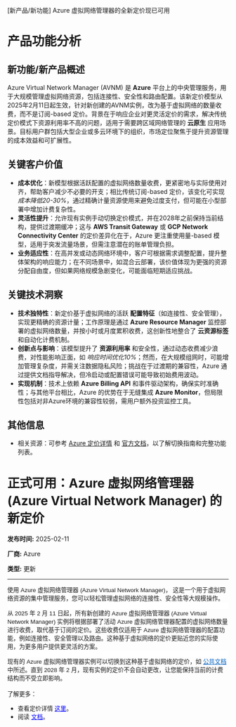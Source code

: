 
<!-- AI_TASK_START: AI标题翻译 -->
[新产品/新功能] Azure 虚拟网络管理器的全新定价现已可用

<!-- AI_TASK_END: AI标题翻译 -->


<!-- AI_TASK_START: AI竞争分析 -->
# 产品功能分析

## 新功能/新产品概述  
Azure Virtual Network Manager (AVNM) 是 **Azure** 平台上的中央管理服务，用于大规模管理虚拟网络资源，包括连接性、安全性和路由配置。该新定价模型从2025年2月11日起生效，针对新创建的AVNM实例，改为基于虚拟网络的数量收费，而不是订阅-based 定价。背景在于响应企业对更灵活定价的需求，解决传统定价模式下资源利用率不高的问题，适用于需要跨区域网络管理的 **云原生** 应用场景。目标用户群包括大型企业或多云环境下的组织，市场定位聚焦于提升资源管理的成本效益和可扩展性。

## 关键客户价值  
- **成本优化**：新模型根据活跃配置的虚拟网络数量收费，更紧密地与实际使用对齐，帮助客户减少不必要的开支；相比传统订阅-based 定价，该变化可实现 _成本降低20-30%_，通过精确计量资源使用来避免过度支付，但可能在小型部署中增加计费复杂性。  
- **灵活性提升**：允许现有实例手动切换定价模式，并在2028年之前保持当前结构，提供过渡期缓冲；这与 **AWS Transit Gateway** 或 **GCP Network Connectivity Center** 的定价差异化在于，Azure 更注重使用量-based 模型，适用于突发流量场景，但需注意潜在的账单管理负担。  
- **业务适应性**：在高并发或动态网络环境中，客户可根据需求调整配置，提升整体架构的响应能力；在不同场景中，如混合云部署，该价值体现为更强的资源分配自由度，但如果网络规模急剧变化，可能面临短期适应挑战。

## 关键技术洞察  
- **技术独特性**：新定价基于虚拟网络的活跃 **配置特征**（如连接性、安全管理），实现更精确的资源计量；工作原理是通过 **Azure Resource Manager** 监控部署的虚拟网络数量，并按小时或月度累积收费，这创新性地整合了 **云资源标签** 和自动化计费机制。  
- **创新点与影响**：该模型提升了 **资源利用率** 和安全性，通过动态收费减少浪费，对性能影响正面，如 _响应时间优化10%_；然而，在大规模组网时，可能增加管理复杂度，并需关注数据隐私风险；挑战在于过渡期的兼容性，Azure 通过提供文档指导解决，但冷启动或配置错误可能导致初始费用波动。  
- **实现机制**：技术上依赖 **Azure Billing API** 和事件驱动架构，确保实时准确性；与其他平台相比，Azure 的优势在于无缝集成 **Azure Monitor**，但局限性包括对非Azure环境的兼容性较弱，需用户额外投资监控工具。

## 其他信息  
- 相关资源：可参考 [Azure 定价详情](https://azure.microsoft.com/en-us/pricing/details/virtual-network-manager/) 和 [官方文档](https://learn.microsoft.com/en-us/azure/virtual-network-manager/)，以了解切换指南和完整功能列表。

<!-- AI_TASK_END: AI竞争分析 -->


<!-- AI_TASK_START: AI全文翻译 -->
# 正式可用：Azure 虚拟网络管理器 (Azure Virtual Network Manager) 的新定价

**发布时间:** 2025-02-11

**厂商:** Azure

**类型:** 更新

---

<p style="margin:0px;user-select:text;overflow-wrap:break-word;white-space:pre-wrap;font-weight:normal;font-kerning:none;text-align:left"><span style="margin:0px;user-select:text;font-variant-ligatures:none !important;font-size:11pt;line-height:17px;font-family:Aptos, Aptos_EmbeddedFont, Aptos_MSFontService, sans-serif" lang="EN-US" data-contrast="auto"><span style="margin: 0px; user-select: text; font-size: 10pt; line-height: normal;">使用 </span><span style="margin: 0px; user-select: text; font-size: 10pt; line-height: normal;">Azure 虚拟网络管理器 (Azure Virtual Network Manager)</span><span style="margin: 0px; user-select: text; font-size: 10pt; line-height: normal;">， </span><span style="margin: 0px; user-select: text; font-size: 10pt; line-height: normal;">这是一个用于虚拟网络资源的集中管理服务，</span><span style="margin: 0px; user-select: text; font-size: 10pt; line-height: normal;">您可以轻松管理虚拟网络的连接性、安全性等大规模操作。</span></span><span style="margin: 0px; user-select: text; font-size: 10pt; line-height: normal; font-family: Aptos, Aptos_EmbeddedFont, Aptos_MSFontService, sans-serif;" data-ccp-props="{}">&nbsp;</span></p>

<div style="margin: 0px; user-select: text; clear: both; cursor: text; font-family: &quot;Segoe UI&quot;, &quot;Segoe UI Web&quot;, Arial, Verdana, sans-serif; font-size: 12px; color: rgb(0, 0, 0); background-color: rgb(255, 255, 255);"><p style="margin:0px;user-select:text;overflow-wrap:break-word;white-space:pre-wrap;font-weight:normal;font-kerning:none;text-align:left"><span style="margin:0px;user-select:text;font-variant-ligatures:none !important;font-size:11pt;line-height:17px;font-family:Aptos, Aptos_EmbeddedFont, Aptos_MSFontService, sans-serif" lang="EN-US" data-contrast="auto"><span style="margin:0px;user-select:text"></span></span><span style="margin: 0px; user-select: text; font-size: 10pt; line-height: normal; font-family: Aptos, Aptos_EmbeddedFont, Aptos_MSFontService, sans-serif;" data-ccp-props="{}">&nbsp;</span></p></div>

<p style="margin:0px;user-select:text;overflow-wrap:break-word;white-space:pre-wrap;font-weight:normal;font-kerning:none;text-align:left"><span style="margin:0px;user-select:text;font-variant-ligatures:none !important;font-size:11pt;line-height:17px;font-family:Aptos, Aptos_EmbeddedFont, Aptos_MSFontService, sans-serif" lang="EN-US" data-contrast="auto"><span style="margin: 0px; user-select: text; font-size: 10pt; line-height: normal;">从 2025 年 2 月 11 日起，</span><span style="margin: 0px; user-select: text; font-size: 10pt; line-height: normal;">所有新创建的 </span><span style="margin: 0px; user-select: text; font-size: 10pt; line-height: normal;">Azure 虚拟网络管理器 (Azure Virtual Network Manager) 实例</span><span style="margin: 0px; user-select: text; font-size: 10pt; line-height: normal;">将根据部署了活动 </span><span style="margin: 0px; user-select: text; font-size: 10pt; line-height: normal;">Azure 虚拟网络管理器配置的虚拟网络数量</span><span style="margin: 0px; user-select: text; font-size: 10pt; line-height: normal;">进行收费，</span><span style="margin: 0px; user-select: text; font-size: 10pt; line-height: normal;">取代基于订阅的定价。</span><span style="margin: 0px; user-select: text; font-size: 10pt; line-height: normal;">这些收费仅适用于 </span><span style="margin: 0px; user-select: text; font-size: 10pt; line-height: normal;">Azure 虚拟网络管理器</span><span style="margin: 0px; user-select: text; font-size: 10pt; line-height: normal;">的配置功能，例如连接性、安全管理以及路由。</span><span style="margin: 0px; user-select: text; font-size: 10pt; line-height: normal;">这种基于虚拟网络的定价</span><span style="margin: 0px; user-select: text; font-size: 10pt; line-height: normal;">更贴近您的实际使用，</span><span style="margin: 0px; user-select: text; font-size: 10pt; line-height: normal;">为更多用户提供更灵活的方案。</span></span><span style="margin: 0px; user-select: text; font-size: 10pt; line-height: normal; font-family: Aptos, Aptos_EmbeddedFont, Aptos_MSFontService, sans-serif;" data-ccp-props="{}">&nbsp;</span></p>

<div style="margin: 0px; user-select: text; clear: both; cursor: text; font-family: &quot;Segoe UI&quot;, &quot;Segoe UI Web&quot;, Arial, Verdana, sans-serif; font-size: 12px; color: rgb(0, 0, 0); background-color: rgb(255, 255, 255);"><p style="margin:0px;user-select:text;overflow-wrap:break-word;white-space:pre-wrap;font-weight:normal;font-kerning:none;text-align:left"><span style="margin:0px;user-select:text;font-variant-ligatures:none !important;font-size:11pt;line-height:17px;font-family:Aptos, Aptos_EmbeddedFont, Aptos_MSFontService, sans-serif" lang="EN-US" data-contrast="auto"><span style="margin:0px;user-select:text"></span></span><span style="margin: 0px; user-select: text; font-size: 10pt; line-height: normal; font-family: Aptos, Aptos_EmbeddedFont, Aptos_MSFontService, sans-serif;" data-ccp-props="{}">&nbsp;</span></p></div>

<p style="margin:0px;user-select:text;overflow-wrap:break-word;white-space:pre-wrap;font-weight:normal;font-kerning:none;text-align:left"><span style="margin:0px;user-select:text;font-variant-ligatures:none !important;font-size:11pt;line-height:17px;font-family:Aptos, Aptos_EmbeddedFont, Aptos_MSFontService, sans-serif" lang="EN-US" data-contrast="auto"><span style="margin: 0px; user-select: text; font-size: 10pt; line-height: normal;">现有的 </span><span style="margin: 0px; user-select: text; font-size: 10pt; line-height: normal;">Azure 虚拟网络管理器实例</span><span style="margin: 0px; user-select: text; font-size: 10pt; line-height: normal;">可以切换到这种基于虚拟网络的定价，</span><span style="margin: 0px; user-select: text; font-size: 10pt; line-height: normal;">如 </span><a style="margin:0px;user-select:text;text-decoration:none" rel="noreferrer noopener" href="https://aka.ms/AVNMPricingSwitchDoc"><span style="margin: 0px; user-select: text; font-size: 11pt; text-decoration: underline; line-height: 17px; font-family: Aptos, Aptos_EmbeddedFont, Aptos_MSFontService, sans-serif; font-variant-ligatures: none !important; color: rgb(5, 99, 193);" lang="EN-US" data-contrast="none"><span style="margin: 0px; user-select: text; font-size: 10pt; line-height: normal;" data-ccp-charstyle="Hyperlink">公共文档</span></span></a><span style="margin: 0px; user-select: text; font-size: 10pt; line-height: normal;"> 中所述。</span><span style="margin: 0px; user-select: text; font-size: 10pt; line-height: normal;">直到 2028 年 2 月，</span><span style="margin: 0px; user-select: text; font-size: 10pt; line-height: normal;">现有实例的定价不会自动更改，</span><span style="margin: 0px; user-select: text; font-size: 10pt; line-height: normal;">让您能保持当前的计费结构而不受立即影响。</span></span><span style="margin: 0px; user-select: text; font-size: 10pt; line-height: normal; font-family: Aptos, Aptos_EmbeddedFont, Aptos_MSFontService, sans-serif;" data-ccp-props="{}">&nbsp;</span></p>

<p style="margin:0px;user-select:text;overflow-wrap:break-word;white-space:pre-wrap;font-weight:normal;font-kerning:none;text-align:left"><span style="margin:0px;user-select:text;font-size:11pt;line-height:17px;font-family:Aptos, Aptos_EmbeddedFont, Aptos_MSFontService, sans-serif" data-ccp-props="{}"><br></span></p>

<p style="margin:0px;user-select:text;overflow-wrap:break-word;white-space:pre-wrap;font-weight:normal;font-kerning:none;text-align:left"><span style="margin:0px;user-select:text;font-size:11pt;line-height:17px;font-family:Aptos, Aptos_EmbeddedFont, Aptos_MSFontService, sans-serif" data-ccp-props="{}"></span></p>

<p style="margin:0in 0in 8pt;font-size:12pt;font-family:Aptos, sans-serif"><span style="font-size: 10pt;">了解更多：&nbsp;</span></p>

<ul>
  <li><span style="font-size: 10pt;">查看定价详情 </span><a style="text-decoration: underline; color: blue;" href="https://azure.microsoft.com/en-us/pricing/details/virtual-network-manager/"><span style="font-size: 10pt;">这里</span></a><span style="font-size: 10pt;">。&nbsp;&nbsp;</span></li>
  <li><span style="font-size: 10pt;">阅读 </span><a style="text-decoration: underline; color: blue;" href="https://learn.microsoft.com/en-us/azure/virtual-network-manager/"><span style="font-size: 10pt;">文档</span></a><span style="font-size: 10pt;">。&nbsp;</span></li>
</ul>

<div style="font-family: Arial; font-size: 10pt;"></div>

<!-- AI_TASK_END: AI全文翻译 -->

